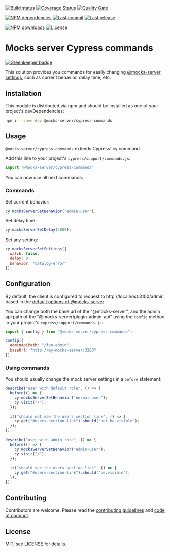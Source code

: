 [![Build status][travisci-image]][travisci-url] [![Coverage Status][coveralls-image]][coveralls-url] [![Quality Gate][quality-gate-image]][quality-gate-url]

[![NPM dependencies][npm-dependencies-image]][npm-dependencies-url] [![Last commit][last-commit-image]][last-commit-url] [![Last release][release-image]][release-url] 

[![NPM downloads][npm-downloads-image]][npm-downloads-url] [![License][license-image]][license-url]


# Mocks server Cypress commands

[![Greenkeeper badge](https://badges.greenkeeper.io/mocks-server/cypress-commands.svg)](https://greenkeeper.io/)

This solution provides you commands for easily changing [@mocks-server settings][mocks-server-options-url], such as current behavior, delay time, etc.

## Installation

This module is distributed via npm and should be installed as one of your project's devDependencies:

```bash
npm i --save-dev @mocks-server/cypress-commands
```

## Usage

`@mocks-server/cypress-commands` extends Cypress' cy command.

Add this line to your project's `cypress/support/commands.js`:

```js
import "@mocks-server/cypress-commands"
```

You can now use all next commands:

### Commands

Set current behavior:

```js
cy.mocksServerSetBehavior("admin-user");
```

Set delay time:

```js
cy.mocksServerSetDelay(2000);
```

Set any setting:

```js
cy.mocksServerSetSettings({
  watch: false,
  delay: 0,
  behavior: "catalog-error"
});
```

## Configuration

By default, the client is configured to request to http://localhost:3100/admin, based in the [default options of @mocks-server][mocks-server-options-url]

You can change both the base url of the "@mocks-server", and the admin api path of the "@mocks-server/plugin-admin-api" using the `config` method in your project's `cypress/support/commands.js`:

```js
import { config } from "@mocks-server/cypress-commands";

config({
  adminApiPath: "/foo-admin",
  baseUrl: "http://my-mocks-server:3200"
});
```

### Using commands

You should usually change the mock server settings in a `before` statement:

```js
describe("user with default role", () => {
  before(() => {
    cy.mocksServerSetBehavior("normal-user");
    cy.visit("/");
  });

  it("should not see the users section link", () => {
    cy.get("#users-section-link").should("not.be.visible");
  });
});

describe("user with admin role", () => {
  before(() => {
    cy.mocksServerSetBehavior("admin-user");
    cy.visit("/");
  });

  it("should see the users section link", () => {
    cy.get("#users-section-link").should("be.visible");
  });
});
```

## Contributing

Contributors are welcome.
Please read the [contributing guidelines](.github/CONTRIBUTING.md) and [code of conduct](.github/CODE_OF_CONDUCT.md).

## License

MIT, see [LICENSE](./LICENSE) for details.

[mocks-server-url]: https://www.mocks-server.org
[mocks-server-options-url]: https://www.mocks-server.org/docs/configuration-options

[coveralls-image]: https://coveralls.io/repos/github/mocks-server/cypress-commands/badge.svg
[coveralls-url]: https://coveralls.io/github/mocks-server/cypress-commands
[travisci-image]: https://travis-ci.com/mocks-server/cypress-commands.svg?branch=master
[travisci-url]: https://travis-ci.com/mocks-server/cypress-commands
[last-commit-image]: https://img.shields.io/github/last-commit/mocks-server/cypress-commands.svg
[last-commit-url]: https://github.com/mocks-server/cypress-commands/commits
[license-image]: https://img.shields.io/npm/l/@mocks-server/cypress-commands.svg
[license-url]: https://github.com/mocks-server/cypress-commands/blob/master/LICENSE
[npm-downloads-image]: https://img.shields.io/npm/dm/@mocks-server/cypress-commands.svg
[npm-downloads-url]: https://www.npmjs.com/package/@mocks-server/cypress-commands
[npm-dependencies-image]: https://img.shields.io/david/mocks-server/cypress-commands.svg
[npm-dependencies-url]: https://david-dm.org/mocks-server/cypress-commands
[quality-gate-image]: https://sonarcloud.io/api/project_badges/measure?project=mocks-server-cypress-commands&metric=alert_status
[quality-gate-url]: https://sonarcloud.io/dashboard?id=mocks-server-cypress-commands
[release-image]: https://img.shields.io/github/release-date/mocks-server/cypress-commands.svg
[release-url]: https://github.com/mocks-server/cypress-commands/releases
